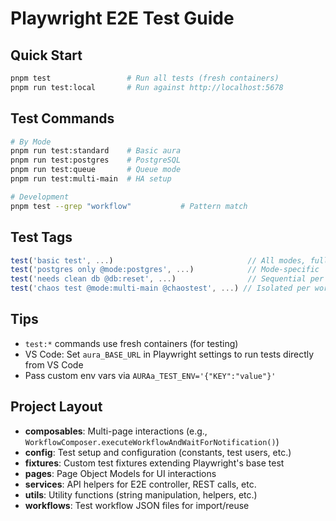 # Playwright E2E Test Guide

## Quick Start
```bash
pnpm test                 # Run all tests (fresh containers)
pnpm run test:local       # Run against http://localhost:5678
```

## Test Commands
```bash
# By Mode
pnpm run test:standard    # Basic aura
pnpm run test:postgres    # PostgreSQL
pnpm run test:queue       # Queue mode
pnpm run test:multi-main  # HA setup

# Development
pnpm test --grep "workflow"           # Pattern match
```

## Test Tags
```typescript
test('basic test', ...)                              // All modes, fully parallel
test('postgres only @mode:postgres', ...)            // Mode-specific
test('needs clean db @db:reset', ...)                // Sequential per worker
test('chaos test @mode:multi-main @chaostest', ...) // Isolated per worker
```

## Tips
- `test:*` commands use fresh containers (for testing)
- VS Code: Set `aura_BASE_URL` in Playwright settings to run tests directly from VS Code
- Pass custom env vars via `AURAa_TEST_ENV='{"KEY":"value"}'`

## Project Layout
- **composables**: Multi-page interactions (e.g., `WorkflowComposer.executeWorkflowAndWaitForNotification()`)
- **config**: Test setup and configuration (constants, test users, etc.)
- **fixtures**: Custom test fixtures extending Playwright's base test
- **pages**: Page Object Models for UI interactions
- **services**: API helpers for E2E controller, REST calls, etc.
- **utils**: Utility functions (string manipulation, helpers, etc.)
- **workflows**: Test workflow JSON files for import/reuse
